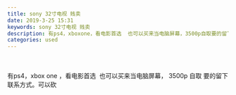 ```yaml
---
title: sony 32寸电视 贱卖
date: 2019-3-25 15:31
keywords: sony 32寸电视 贱卖
description: 有ps4，xboxone，看电影首选  也可以买来当电脑屏幕，3500p自取要的留下联系方式。可以砍
categories: used
---
```

<td class="t_f" id="postmessage_3303620">

<br/>
<br/>
有ps4，xbox one ，看电影首选  也可以买来当电脑屏幕， 3500p 自取 要的留下联系方式。可以砍</td>
